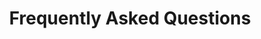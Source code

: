 ---
layout: default
title: Frequently Asked Questions
parent: GITHUB
nav_order: 6
has_children: true
description: ""
permalink: /instructionalcluster/faqs
---